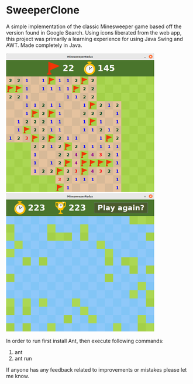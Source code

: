 # SweeperClone

A simple implementation of the classic Minesweeper game based off the version found in Google Search. Using icons liberated from the web app, this project was primarily a learning experience for using Java Swing and AWT. Made completely in Java.

<p float="left">
  <img src="/resources/pic1.png" width="405" />
  <img src="/resources/pic2.png" width="405" />
</p>

In order to run first install Ant, then execute following commands:
1. ant
2. ant run

If anyone has any feedback related to improvements or mistakes please let me know.
